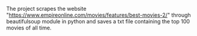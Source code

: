 The project scrapes the website "https://www.empireonline.com/movies/features/best-movies-2/" through beautifulsoup module in python and saves a txt file containing the top 100 movies of all time.
